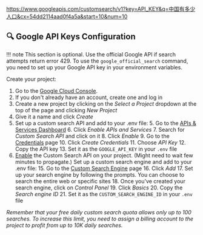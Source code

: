 https://www.googleapis.com/customsearch/v1?key=API_KEY&q=中国有多少人口&cx=54dd2114aad0f4a5a&start=10&num=10


## 🔍 Google API Keys Configuration

!!! note
    This section is optional. Use the official Google API if search attempts return
    error 429. To use the `google_official_search` command, you need to set up your
    Google API key in your environment variables.

Create your project:

1. Go to the [Google Cloud Console](https://console.cloud.google.com/).
2. If you don't already have an account, create one and log in
3. Create a new project by clicking on the *Select a Project* dropdown at the top of the
    page and clicking *New Project*
4. Give it a name and click *Create*
5. Set up a custom search API and add to your .env file:
    5. Go to the [APIs & Services Dashboard](https://console.cloud.google.com/apis/dashboard)
    6. Click *Enable APIs and Services*
    7. Search for *Custom Search API* and click on it
    8. Click *Enable*
    9. Go to the [Credentials](https://console.cloud.google.com/apis/credentials) page
    10. Click *Create Credentials*
    11. Choose *API Key*
    12. Copy the API key
    13. Set it as the `GOOGLE_API_KEY` in your `.env` file
14. [Enable](https://console.developers.google.com/apis/api/customsearch.googleapis.com)
    the Custom Search API on your project. (Might need to wait few minutes to propagate.)
    Set up a custom search engine and add to your .env file:
    15. Go to the [Custom Search Engine](https://cse.google.com/cse/all) page
    16. Click *Add*
    17. Set up your search engine by following the prompts.
        You can choose to search the entire web or specific sites
    18. Once you've created your search engine, click on *Control Panel*
    19. Click *Basics*
    20. Copy the *Search engine ID*
    21. Set it as the `CUSTOM_SEARCH_ENGINE_ID` in your `.env` file

_Remember that your free daily custom search quota allows only up to 100 searches. To increase this limit, you need to assign a billing account to the project to profit from up to 10K daily searches._